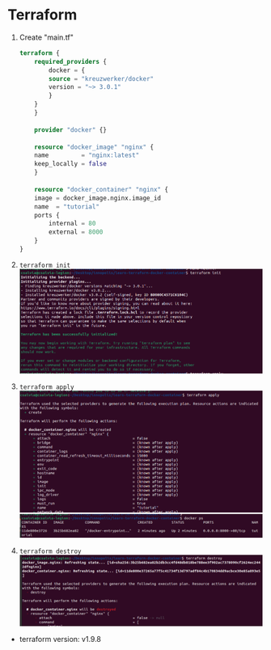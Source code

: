 # Terraform

1. Create "main.tf"
    ```tf
    terraform {
        required_providers {
            docker = {
            source = "kreuzwerker/docker"
            version = "~> 3.0.1"
            }
        }
        }

        provider "docker" {}

        resource "docker_image" "nginx" {
        name         = "nginx:latest"
        keep_locally = false
        }

        resource "docker_container" "nginx" {
        image = docker_image.nginx.image_id
        name  = "tutorial"
        ports {
            internal = 80
            external = 8000
        }
    }
    ```

2. `terraform init` ![alt text](1.png)


3. `terraform apply` ![alt text](2.png)![alt text](3.png)


4. `terraform destroy`![alt text](4.png)

- terraform version: v1.9.8
